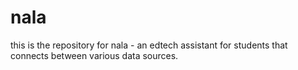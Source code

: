 # nala

this is the repository for nala - an edtech assistant for students that connects between various data sources.
